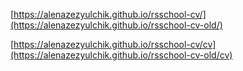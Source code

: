 [https://alenazezyulchik.github.io/rsschool-cv/](https://alenazezyulchik.github.io/rsschool-cv-old/)

[https://alenazezyulchik.github.io/rsschool-cv/cv](https://alenazezyulchik.github.io/rsschool-cv-old/cv)
